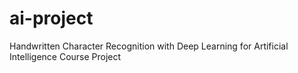 # ai-project
Handwritten Character Recognition with Deep Learning for Artificial Intelligence Course Project
